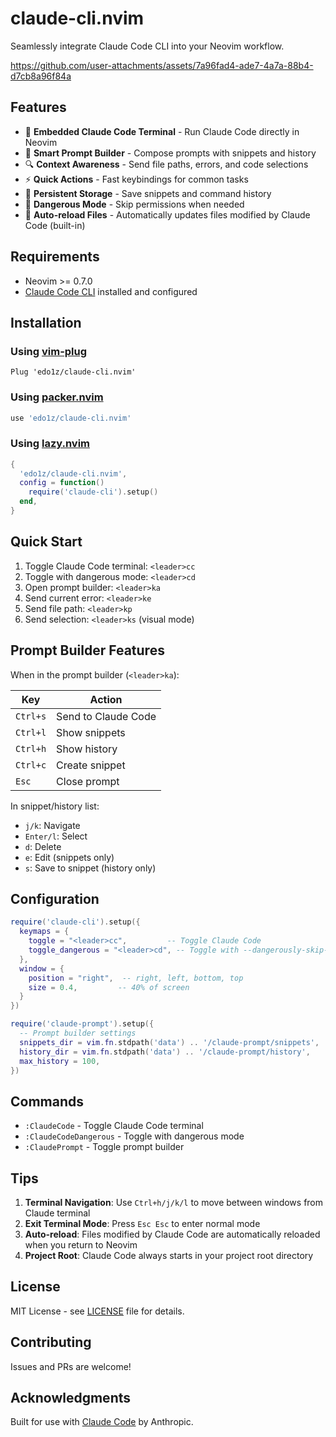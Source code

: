 # claude-cli.nvim

Seamlessly integrate Claude Code CLI into your Neovim workflow.

https://github.com/user-attachments/assets/7a96fad4-ade7-4a7a-88b4-d7cb8a96f84a

## Features

- 🤖 **Embedded Claude Code Terminal** - Run Claude Code directly in Neovim
- 📝 **Smart Prompt Builder** - Compose prompts with snippets and history
- 🔍 **Context Awareness** - Send file paths, errors, and code selections
- ⚡ **Quick Actions** - Fast keybindings for common tasks
- 💾 **Persistent Storage** - Save snippets and command history
- 🚀 **Dangerous Mode** - Skip permissions when needed
- 🔄 **Auto-reload Files** - Automatically updates files modified by Claude Code (built-in)

## Requirements

- Neovim >= 0.7.0
- [Claude Code CLI](https://claude.ai/code) installed and configured

## Installation

### Using [vim-plug](https://github.com/junegunn/vim-plug)

```vim
Plug 'edo1z/claude-cli.nvim'
```

### Using [packer.nvim](https://github.com/wbthomason/packer.nvim)

```lua
use 'edo1z/claude-cli.nvim'
```

### Using [lazy.nvim](https://github.com/folke/lazy.nvim)

```lua
{
  'edo1z/claude-cli.nvim',
  config = function()
    require('claude-cli').setup()
  end,
}
```

## Quick Start

1. Toggle Claude Code terminal: `<leader>cc`
2. Toggle with dangerous mode: `<leader>cd`
3. Open prompt builder: `<leader>ka`
4. Send current error: `<leader>ke`
5. Send file path: `<leader>kp`
6. Send selection: `<leader>ks` (visual mode)

## Prompt Builder Features

When in the prompt builder (`<leader>ka`):

| Key | Action |
|-----|--------|
| `Ctrl+s` | Send to Claude Code |
| `Ctrl+l` | Show snippets |
| `Ctrl+h` | Show history |
| `Ctrl+c` | Create snippet |
| `Esc` | Close prompt |

In snippet/history list:
- `j/k`: Navigate
- `Enter/l`: Select
- `d`: Delete
- `e`: Edit (snippets only)
- `s`: Save to snippet (history only)

## Configuration

```lua
require('claude-cli').setup({
  keymaps = {
    toggle = "<leader>cc",         -- Toggle Claude Code
    toggle_dangerous = "<leader>cd", -- Toggle with --dangerously-skip-permissions
  },
  window = {
    position = "right",  -- right, left, bottom, top
    size = 0.4,         -- 40% of screen
  }
})

require('claude-prompt').setup({
  -- Prompt builder settings
  snippets_dir = vim.fn.stdpath('data') .. '/claude-prompt/snippets',
  history_dir = vim.fn.stdpath('data') .. '/claude-prompt/history',
  max_history = 100,
})
```

## Commands

- `:ClaudeCode` - Toggle Claude Code terminal
- `:ClaudeCodeDangerous` - Toggle with dangerous mode
- `:ClaudePrompt` - Toggle prompt builder

## Tips

1. **Terminal Navigation**: Use `Ctrl+h/j/k/l` to move between windows from Claude terminal
2. **Exit Terminal Mode**: Press `Esc Esc` to enter normal mode
3. **Auto-reload**: Files modified by Claude Code are automatically reloaded when you return to Neovim
4. **Project Root**: Claude Code always starts in your project root directory

## License

MIT License - see [LICENSE](LICENSE) file for details.

## Contributing

Issues and PRs are welcome!

## Acknowledgments

Built for use with [Claude Code](https://claude.ai/code) by Anthropic.
